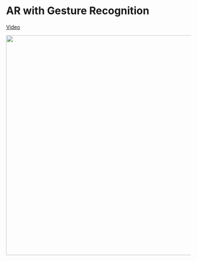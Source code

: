 # AR with Gesture Recognition

[Video](https://streamable.com/cc7pp)

<img src="gesture.gif" width="600">

